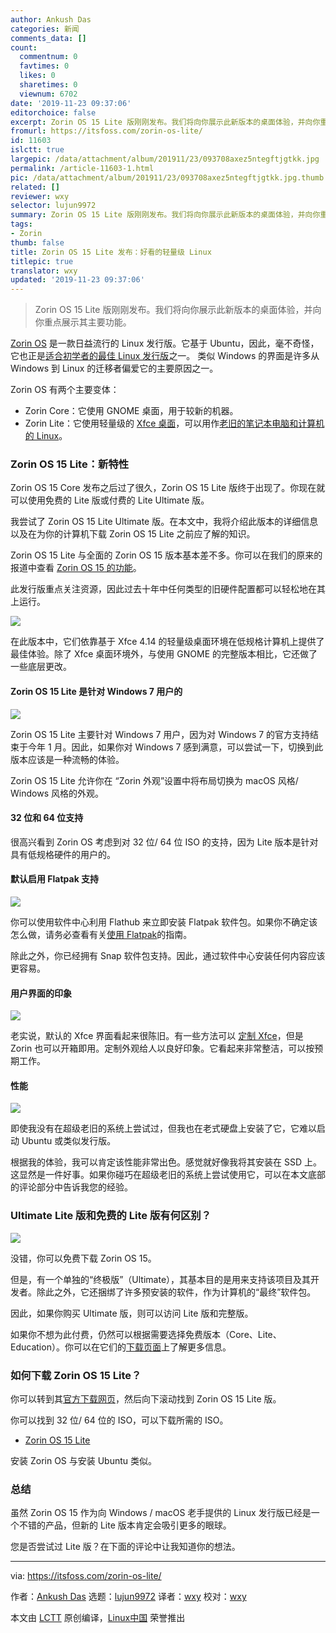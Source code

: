 ```yaml
---
author: Ankush Das
categories: 新闻
comments_data: []
count:
  commentnum: 0
  favtimes: 0
  likes: 0
  sharetimes: 0
  viewnum: 6702
date: '2019-11-23 09:37:06'
editorchoice: false
excerpt: Zorin OS 15 Lite 版刚刚发布。我们将向你展示此新版本的桌面体验，并向你重点展示其主要功能。
fromurl: https://itsfoss.com/zorin-os-lite/
id: 11603
islctt: true
largepic: /data/attachment/album/201911/23/093708axez5ntegftjgtkk.jpg
permalink: /article-11603-1.html
pic: /data/attachment/album/201911/23/093708axez5ntegftjgtkk.jpg.thumb.jpg
related: []
reviewer: wxy
selector: lujun9972
summary: Zorin OS 15 Lite 版刚刚发布。我们将向你展示此新版本的桌面体验，并向你重点展示其主要功能。
tags:
- Zorin
thumb: false
title: Zorin OS 15 Lite 发布：好看的轻量级 Linux
titlepic: true
translator: wxy
updated: '2019-11-23 09:37:06'
---
```



> 
> Zorin OS 15 Lite 版刚刚发布。我们将向你展示此新版本的桌面体验，并向你重点展示其主要功能。
> 
> 
> 


[Zorin OS](https://zorinos.com/) 是一款日益流行的 Linux 发行版。它基于 Ubuntu，因此，毫不奇怪，它也正是[适合初学者的最佳 Linux 发行版](https://itsfoss.com/best-linux-beginners/)之一。 类似 Windows 的界面是许多从 Windows 到 Linux 的迁移者偏爱它的主要原因之一。


Zorin OS 有两个主要变体：


* Zorin Core：它使用 GNOME 桌面，用于较新的机器。
* Zorin Lite：它使用轻量级的 [Xfce 桌面](https://www.xfce.org/)，可以用作[老旧的笔记本电脑和计算机的 Linux](https://itsfoss.com/lightweight-linux-beginners/)。


### Zorin OS 15 Lite：新特性


Zorin OS 15 Core 发布之后过了很久，Zorin OS 15 Lite 版终于出现了。你现在就可以使用免费的 Lite 版或付费的 Lite Ultimate 版。


我尝试了 Zorin OS 15 Lite Ultimate 版。在本文中，我将介绍此版本的详细信息以及在为你的计算机下载 Zorin OS 15 Lite 之前应了解的知识。


Zorin OS 15 Lite 与全面的 Zorin OS 15 版本基本差不多。你可以在我们的原来的报道中查看 [Zorin OS 15 的功能](/article-11058-1.html)。


此发行版重点关注资源，因此过去十年中任何类型的旧硬件配置都可以轻松地在其上运行。


![](/data/attachment/album/201911/23/093708axez5ntegftjgtkk.jpg)


在此版本中，它们依靠基于 Xfce 4.14 的轻量级桌面环境在低规格计算机上提供了最佳体验。除了 Xfce 桌面环境外，与使用 GNOME 的完整版本相比，它还做了一些底层更改。


#### Zorin OS 15 Lite 是针对 Windows 7 用户的


![](/data/attachment/album/201911/23/093709j1tr1tyh3rc2y7yn.jpg)


Zorin OS 15 Lite 主要针对 Windows 7 用户，因为对 Windows 7 的官方支持结束于今年 1 月。因此，如果你对 Windows 7 感到满意，可以尝试一下，切换到此版本应该是一种流畅的体验。


Zorin OS 15 Lite 允许你在 “Zorin 外观”设置中将布局切换为 macOS 风格/ Windows 风格的外观。


#### 32 位和 64 位支持


很高兴看到 Zorin OS 考虑到对 32 位/ 64 位 ISO 的支持，因为 Lite 版本是针对具有低规格硬件的用户的。


#### 默认启用 Flatpak 支持


![](/data/attachment/album/201911/23/093712ohdhyqaxc0hy3gco.png)


你可以使用软件中心利用 Flathub 来立即安装 Flatpak 软件包。如果你不确定该怎么做，请务必查看有关[使用 Flatpak](https://itsfoss.com/flatpak-guide/)的指南。


除此之外，你已经拥有 Snap 软件包支持。因此，通过软件中心安装任何内容应该更容易。


#### 用户界面的印象


![](/data/attachment/album/201911/23/093713p6b25dig02dd02ob.jpg)


老实说，默认的 Xfce 界面看起来很陈旧。有一些方法可以 [定制 Xfce](https://itsfoss.com/customize-xfce/)，但是 Zorin 也可以开箱即用。定制外观给人以良好印象。它看起来非常整洁，可以按预期工作。


#### 性能


![](/data/attachment/album/201911/23/093714dtewhhq4pe2ittjh.jpg)


即使我没有在超级老旧的系统上尝试过，但我也在老式硬盘上安装了它，它难以启动 Ubuntu 或类似发行版。


根据我的体验，我可以肯定该性能非常出色。感觉就好像我将其安装在 SSD 上。这显然是一件好事。如果你碰巧在超级老旧的系统上尝试使用它，可以在本文底部的评论部分中告诉我您的经验。


### Ultimate Lite 版和免费的 Lite 版有何区别？


![](/data/attachment/album/201911/23/093716g0ilrfiybqpjyry7.jpg)


没错，你可以免费下载 Zorin OS 15。


但是，有一个单独的“终极版”（Ultimate），其基本目的是用来支持该项目及其开发者。除此之外，它还捆绑了许多预安装的软件，作为计算机的“最终”软件包。


因此，如果你购买 Ultimate 版，则可以访问 Lite 版和完整版。


如果你不想为此付费，仍然可以根据需要选择免费版本（Core、Lite、Education）。你可以在它们的[下载页面](https://zorinos.com/download/)上了解更多信息。


### 如何下载 Zorin OS 15 Lite？


你可以转到其[官方下载网页](https://zorinos.com/download/)，然后向下滚动找到 Zorin OS 15 Lite 版。


你可以找到 32 位/ 64 位的 ISO，可以下载所需的 ISO。


* [Zorin OS 15 Lite](https://zorinos.com/download/)


安装 Zorin OS 与安装 Ubuntu 类似。


### 总结


虽然 Zorin OS 15 作为向 Windows / macOS 老手提供的 Linux 发行版已经是一个不错的产品，但新的 Lite 版本肯定会吸引更多的眼球。


您是否尝试过 Lite 版？在下面的评论中让我知道你的想法。




---


via: <https://itsfoss.com/zorin-os-lite/>


作者：[Ankush Das](https://itsfoss.com/author/ankush/) 选题：[lujun9972](https://github.com/lujun9972) 译者：[wxy](https://github.com/wxy) 校对：[wxy](https://github.com/wxy)


本文由 [LCTT](https://github.com/LCTT/TranslateProject) 原创编译，[Linux中国](https://linux.cn/) 荣誉推出
